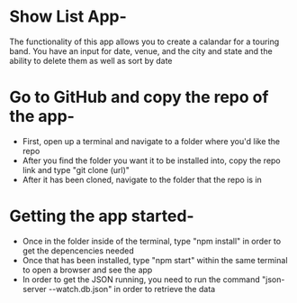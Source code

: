# Show List App-
The functionality of this app allows you to create a calandar for a touring band. You have an input for date, venue, and the city and state and the ability to delete them as well as sort by date

# Go to GitHub and copy the repo of the app-
* First, open up a terminal and navigate to a folder where you'd like the repo
* After you find the folder you want it to be installed into, copy the repo link and type "git clone (url)"
* After it has been cloned, navigate to the folder that the repo is in

# Getting the app started-
* Once in the folder inside of the terminal, type "npm install" in order to get the depencencies needed
* Once that has been installed, type "npm start" within the same terminal to open a browser and see the app
* In order to get the JSON running, you need to run the command "json-server --watch.db.json" in order to retrieve the data